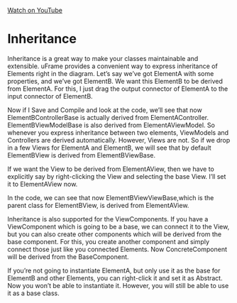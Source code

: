 [Watch on YouTube](https://www.youtube.com/watch?v=gDtFChc5SQs)

# Inheritance
Inheritance is a great way to make your classes maintainable and extensible. uFrame provides a convenient way to express inheritance of Elements right in the diagram. Let’s say we’ve got ElementA with some properties, and we’ve got ElementB. We want this ElementB to be derived from ElementA. For this, I just drag the output connector of ElementA to the input connector of ElementB.

Now if I Save and Compile and look at the code, we’ll see that now ElementBControllerBase is actually derived from ElementAController. ElementBViewModelBase is also derived from ElementAViewModel. So whenever you express inheritance between two elements, ViewModels and Controllers are derived automatically. However, Views are not. So if we drop in a few Views for ElementA and ElementB, we will see that by default ElementBView is derived from ElementBViewBase.

If we want the View to be derived from ElementAView, then we have to explicitly say by right-clicking the View and selecting the base View. I’ll set it to ElementAView now. 

In the code, we can see that now ElementBViewViewBase,which is the parent class for ElementBView, is derived from ElementAView.

Inheritance is also supported for the ViewComponents. If you have a ViewComponent which is going to be a base, we can connect it to the View, but you can also create other components which will be derived from the base component. For this, you create another component and simply connect those just like you connected Elements. Now ConcreteComponent will be derived from the BaseComponent. 

If you’re not going to instantiate ElementA, but only use it as the base for ElementB and other Elements, you can right-click it and set it as Abstract. Now you won’t be able to instantiate it. However, you will still be able to use it as a base class.